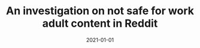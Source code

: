 ---
title: 'An investigation on not safe for work adult content in Reddit'
collection: publications
permalink: /publication/2021-01-01-CEUR Workshop Proceedings-An-investigation.md
excerpt: 'F. Cauteruccio, E.  Corradini, G.  Terracina, D.  Ursino, L.  Virgili'
date: 2021-01-01
venue: 'CEUR Workshop Proceedings'
link: 'https://doi.org/-'
location: 'Polytechnic University of Marche, University of Calabria'
---